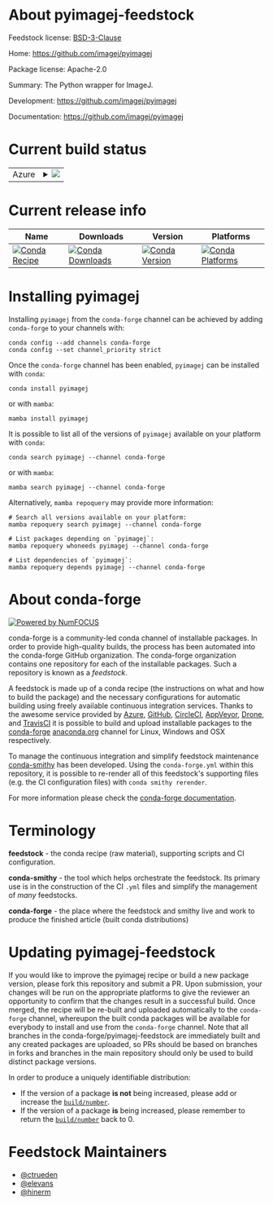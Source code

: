 About pyimagej-feedstock
========================

Feedstock license: [BSD-3-Clause](https://github.com/conda-forge/pyimagej-feedstock/blob/main/LICENSE.txt)

Home: https://github.com/imagej/pyimagej

Package license: Apache-2.0

Summary: The Python wrapper for ImageJ.

Development: https://github.com/imagej/pyimagej

Documentation: https://github.com/imagej/pyimagej

Current build status
====================


<table>
    
  <tr>
    <td>Azure</td>
    <td>
      <details>
        <summary>
          <a href="https://dev.azure.com/conda-forge/feedstock-builds/_build/latest?definitionId=5171&branchName=main">
            <img src="https://dev.azure.com/conda-forge/feedstock-builds/_apis/build/status/pyimagej-feedstock?branchName=main">
          </a>
        </summary>
        <table>
          <thead><tr><th>Variant</th><th>Status</th></tr></thead>
          <tbody><tr>
              <td>linux_64_python3.10.____cpython</td>
              <td>
                <a href="https://dev.azure.com/conda-forge/feedstock-builds/_build/latest?definitionId=5171&branchName=main">
                  <img src="https://dev.azure.com/conda-forge/feedstock-builds/_apis/build/status/pyimagej-feedstock?branchName=main&jobName=linux&configuration=linux%20linux_64_python3.10.____cpython" alt="variant">
                </a>
              </td>
            </tr><tr>
              <td>linux_64_python3.11.____cpython</td>
              <td>
                <a href="https://dev.azure.com/conda-forge/feedstock-builds/_build/latest?definitionId=5171&branchName=main">
                  <img src="https://dev.azure.com/conda-forge/feedstock-builds/_apis/build/status/pyimagej-feedstock?branchName=main&jobName=linux&configuration=linux%20linux_64_python3.11.____cpython" alt="variant">
                </a>
              </td>
            </tr><tr>
              <td>linux_64_python3.12.____cpython</td>
              <td>
                <a href="https://dev.azure.com/conda-forge/feedstock-builds/_build/latest?definitionId=5171&branchName=main">
                  <img src="https://dev.azure.com/conda-forge/feedstock-builds/_apis/build/status/pyimagej-feedstock?branchName=main&jobName=linux&configuration=linux%20linux_64_python3.12.____cpython" alt="variant">
                </a>
              </td>
            </tr><tr>
              <td>linux_64_python3.8.____cpython</td>
              <td>
                <a href="https://dev.azure.com/conda-forge/feedstock-builds/_build/latest?definitionId=5171&branchName=main">
                  <img src="https://dev.azure.com/conda-forge/feedstock-builds/_apis/build/status/pyimagej-feedstock?branchName=main&jobName=linux&configuration=linux%20linux_64_python3.8.____cpython" alt="variant">
                </a>
              </td>
            </tr><tr>
              <td>linux_64_python3.9.____cpython</td>
              <td>
                <a href="https://dev.azure.com/conda-forge/feedstock-builds/_build/latest?definitionId=5171&branchName=main">
                  <img src="https://dev.azure.com/conda-forge/feedstock-builds/_apis/build/status/pyimagej-feedstock?branchName=main&jobName=linux&configuration=linux%20linux_64_python3.9.____cpython" alt="variant">
                </a>
              </td>
            </tr><tr>
              <td>osx_64_python3.10.____cpython</td>
              <td>
                <a href="https://dev.azure.com/conda-forge/feedstock-builds/_build/latest?definitionId=5171&branchName=main">
                  <img src="https://dev.azure.com/conda-forge/feedstock-builds/_apis/build/status/pyimagej-feedstock?branchName=main&jobName=osx&configuration=osx%20osx_64_python3.10.____cpython" alt="variant">
                </a>
              </td>
            </tr><tr>
              <td>osx_64_python3.11.____cpython</td>
              <td>
                <a href="https://dev.azure.com/conda-forge/feedstock-builds/_build/latest?definitionId=5171&branchName=main">
                  <img src="https://dev.azure.com/conda-forge/feedstock-builds/_apis/build/status/pyimagej-feedstock?branchName=main&jobName=osx&configuration=osx%20osx_64_python3.11.____cpython" alt="variant">
                </a>
              </td>
            </tr><tr>
              <td>osx_64_python3.12.____cpython</td>
              <td>
                <a href="https://dev.azure.com/conda-forge/feedstock-builds/_build/latest?definitionId=5171&branchName=main">
                  <img src="https://dev.azure.com/conda-forge/feedstock-builds/_apis/build/status/pyimagej-feedstock?branchName=main&jobName=osx&configuration=osx%20osx_64_python3.12.____cpython" alt="variant">
                </a>
              </td>
            </tr><tr>
              <td>osx_64_python3.8.____cpython</td>
              <td>
                <a href="https://dev.azure.com/conda-forge/feedstock-builds/_build/latest?definitionId=5171&branchName=main">
                  <img src="https://dev.azure.com/conda-forge/feedstock-builds/_apis/build/status/pyimagej-feedstock?branchName=main&jobName=osx&configuration=osx%20osx_64_python3.8.____cpython" alt="variant">
                </a>
              </td>
            </tr><tr>
              <td>osx_64_python3.9.____cpython</td>
              <td>
                <a href="https://dev.azure.com/conda-forge/feedstock-builds/_build/latest?definitionId=5171&branchName=main">
                  <img src="https://dev.azure.com/conda-forge/feedstock-builds/_apis/build/status/pyimagej-feedstock?branchName=main&jobName=osx&configuration=osx%20osx_64_python3.9.____cpython" alt="variant">
                </a>
              </td>
            </tr><tr>
              <td>osx_arm64_python3.10.____cpython</td>
              <td>
                <a href="https://dev.azure.com/conda-forge/feedstock-builds/_build/latest?definitionId=5171&branchName=main">
                  <img src="https://dev.azure.com/conda-forge/feedstock-builds/_apis/build/status/pyimagej-feedstock?branchName=main&jobName=osx&configuration=osx%20osx_arm64_python3.10.____cpython" alt="variant">
                </a>
              </td>
            </tr><tr>
              <td>osx_arm64_python3.11.____cpython</td>
              <td>
                <a href="https://dev.azure.com/conda-forge/feedstock-builds/_build/latest?definitionId=5171&branchName=main">
                  <img src="https://dev.azure.com/conda-forge/feedstock-builds/_apis/build/status/pyimagej-feedstock?branchName=main&jobName=osx&configuration=osx%20osx_arm64_python3.11.____cpython" alt="variant">
                </a>
              </td>
            </tr><tr>
              <td>osx_arm64_python3.12.____cpython</td>
              <td>
                <a href="https://dev.azure.com/conda-forge/feedstock-builds/_build/latest?definitionId=5171&branchName=main">
                  <img src="https://dev.azure.com/conda-forge/feedstock-builds/_apis/build/status/pyimagej-feedstock?branchName=main&jobName=osx&configuration=osx%20osx_arm64_python3.12.____cpython" alt="variant">
                </a>
              </td>
            </tr><tr>
              <td>osx_arm64_python3.8.____cpython</td>
              <td>
                <a href="https://dev.azure.com/conda-forge/feedstock-builds/_build/latest?definitionId=5171&branchName=main">
                  <img src="https://dev.azure.com/conda-forge/feedstock-builds/_apis/build/status/pyimagej-feedstock?branchName=main&jobName=osx&configuration=osx%20osx_arm64_python3.8.____cpython" alt="variant">
                </a>
              </td>
            </tr><tr>
              <td>osx_arm64_python3.9.____cpython</td>
              <td>
                <a href="https://dev.azure.com/conda-forge/feedstock-builds/_build/latest?definitionId=5171&branchName=main">
                  <img src="https://dev.azure.com/conda-forge/feedstock-builds/_apis/build/status/pyimagej-feedstock?branchName=main&jobName=osx&configuration=osx%20osx_arm64_python3.9.____cpython" alt="variant">
                </a>
              </td>
            </tr><tr>
              <td>win_64_python3.8.____cpython</td>
              <td>
                <a href="https://dev.azure.com/conda-forge/feedstock-builds/_build/latest?definitionId=5171&branchName=main">
                  <img src="https://dev.azure.com/conda-forge/feedstock-builds/_apis/build/status/pyimagej-feedstock?branchName=main&jobName=win&configuration=win%20win_64_python3.8.____cpython" alt="variant">
                </a>
              </td>
            </tr>
          </tbody>
        </table>
      </details>
    </td>
  </tr>
</table>

Current release info
====================

| Name | Downloads | Version | Platforms |
| --- | --- | --- | --- |
| [![Conda Recipe](https://img.shields.io/badge/recipe-pyimagej-green.svg)](https://anaconda.org/conda-forge/pyimagej) | [![Conda Downloads](https://img.shields.io/conda/dn/conda-forge/pyimagej.svg)](https://anaconda.org/conda-forge/pyimagej) | [![Conda Version](https://img.shields.io/conda/vn/conda-forge/pyimagej.svg)](https://anaconda.org/conda-forge/pyimagej) | [![Conda Platforms](https://img.shields.io/conda/pn/conda-forge/pyimagej.svg)](https://anaconda.org/conda-forge/pyimagej) |

Installing pyimagej
===================

Installing `pyimagej` from the `conda-forge` channel can be achieved by adding `conda-forge` to your channels with:

```
conda config --add channels conda-forge
conda config --set channel_priority strict
```

Once the `conda-forge` channel has been enabled, `pyimagej` can be installed with `conda`:

```
conda install pyimagej
```

or with `mamba`:

```
mamba install pyimagej
```

It is possible to list all of the versions of `pyimagej` available on your platform with `conda`:

```
conda search pyimagej --channel conda-forge
```

or with `mamba`:

```
mamba search pyimagej --channel conda-forge
```

Alternatively, `mamba repoquery` may provide more information:

```
# Search all versions available on your platform:
mamba repoquery search pyimagej --channel conda-forge

# List packages depending on `pyimagej`:
mamba repoquery whoneeds pyimagej --channel conda-forge

# List dependencies of `pyimagej`:
mamba repoquery depends pyimagej --channel conda-forge
```


About conda-forge
=================

[![Powered by
NumFOCUS](https://img.shields.io/badge/powered%20by-NumFOCUS-orange.svg?style=flat&colorA=E1523D&colorB=007D8A)](https://numfocus.org)

conda-forge is a community-led conda channel of installable packages.
In order to provide high-quality builds, the process has been automated into the
conda-forge GitHub organization. The conda-forge organization contains one repository
for each of the installable packages. Such a repository is known as a *feedstock*.

A feedstock is made up of a conda recipe (the instructions on what and how to build
the package) and the necessary configurations for automatic building using freely
available continuous integration services. Thanks to the awesome service provided by
[Azure](https://azure.microsoft.com/en-us/services/devops/), [GitHub](https://github.com/),
[CircleCI](https://circleci.com/), [AppVeyor](https://www.appveyor.com/),
[Drone](https://cloud.drone.io/welcome), and [TravisCI](https://travis-ci.com/)
it is possible to build and upload installable packages to the
[conda-forge](https://anaconda.org/conda-forge) [anaconda.org](https://anaconda.org/)
channel for Linux, Windows and OSX respectively.

To manage the continuous integration and simplify feedstock maintenance
[conda-smithy](https://github.com/conda-forge/conda-smithy) has been developed.
Using the ``conda-forge.yml`` within this repository, it is possible to re-render all of
this feedstock's supporting files (e.g. the CI configuration files) with ``conda smithy rerender``.

For more information please check the [conda-forge documentation](https://conda-forge.org/docs/).

Terminology
===========

**feedstock** - the conda recipe (raw material), supporting scripts and CI configuration.

**conda-smithy** - the tool which helps orchestrate the feedstock.
                   Its primary use is in the construction of the CI ``.yml`` files
                   and simplify the management of *many* feedstocks.

**conda-forge** - the place where the feedstock and smithy live and work to
                  produce the finished article (built conda distributions)


Updating pyimagej-feedstock
===========================

If you would like to improve the pyimagej recipe or build a new
package version, please fork this repository and submit a PR. Upon submission,
your changes will be run on the appropriate platforms to give the reviewer an
opportunity to confirm that the changes result in a successful build. Once
merged, the recipe will be re-built and uploaded automatically to the
`conda-forge` channel, whereupon the built conda packages will be available for
everybody to install and use from the `conda-forge` channel.
Note that all branches in the conda-forge/pyimagej-feedstock are
immediately built and any created packages are uploaded, so PRs should be based
on branches in forks and branches in the main repository should only be used to
build distinct package versions.

In order to produce a uniquely identifiable distribution:
 * If the version of a package **is not** being increased, please add or increase
   the [``build/number``](https://docs.conda.io/projects/conda-build/en/latest/resources/define-metadata.html#build-number-and-string).
 * If the version of a package **is** being increased, please remember to return
   the [``build/number``](https://docs.conda.io/projects/conda-build/en/latest/resources/define-metadata.html#build-number-and-string)
   back to 0.

Feedstock Maintainers
=====================

* [@ctrueden](https://github.com/ctrueden/)
* [@elevans](https://github.com/elevans/)
* [@hinerm](https://github.com/hinerm/)

